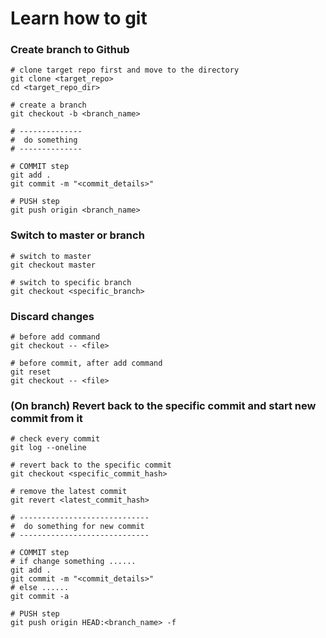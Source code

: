 # Learn how to git

### Create branch to Github
```shell
# clone target repo first and move to the directory
git clone <target_repo>
cd <target_repo_dir>

# create a branch
git checkout -b <branch_name>

# --------------
#  do something
# --------------

# COMMIT step
git add .
git commit -m "<commit_details>"

# PUSH step
git push origin <branch_name>
```

### Switch to master or branch
```shell
# switch to master
git checkout master

# switch to specific branch
git checkout <specific_branch>
```

### Discard changes
```shell
# before add command
git checkout -- <file>

# before commit, after add command
git reset
git checkout -- <file>
```

### (On branch) Revert back to the specific commit and start new commit from it
```shell
# check every commit
git log --oneline

# revert back to the specific commit
git checkout <specific_commit_hash>

# remove the latest commit
git revert <latest_commit_hash>

# -----------------------------
#  do something for new commit
# -----------------------------

# COMMIT step
# if change something ......
git add .
git commit -m "<commit_details>"
# else ......
git commit -a

# PUSH step
git push origin HEAD:<branch_name> -f
```

